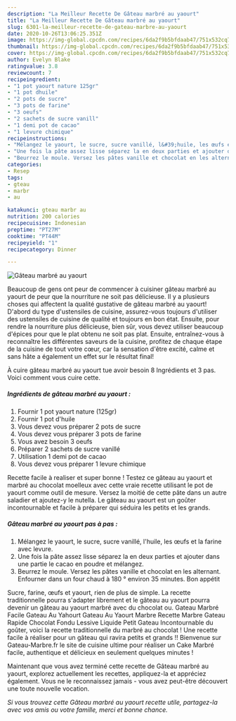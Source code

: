```yaml
---
description: "La Meilleur Recette De Gâteau marbré au yaourt"
title: "La Meilleur Recette De Gâteau marbré au yaourt"
slug: 6301-la-meilleur-recette-de-gateau-marbre-au-yaourt
date: 2020-10-26T13:06:25.351Z
image: https://img-global.cpcdn.com/recipes/6da2f9b5bfdaab47/751x532cq70/gateau-marbre-au-yaourt-photo-principale-de-la-recette.jpg
thumbnail: https://img-global.cpcdn.com/recipes/6da2f9b5bfdaab47/751x532cq70/gateau-marbre-au-yaourt-photo-principale-de-la-recette.jpg
cover: https://img-global.cpcdn.com/recipes/6da2f9b5bfdaab47/751x532cq70/gateau-marbre-au-yaourt-photo-principale-de-la-recette.jpg
author: Evelyn Blake
ratingvalue: 3.8
reviewcount: 7
recipeingredient:
- "1 pot yaourt nature 125gr"
- "1 pot dhuile"
- "2 pots de sucre"
- "3 pots de farine"
- "3 oeufs"
- "2 sachets de sucre vanill"
- "1 demi pot de cacao"
- "1 levure chimique"
recipeinstructions:
- "Mélangez le yaourt, le sucre, sucre vanillé, l&#39;huile, les œufs et la farine avec levure."
- "Une fois la pâte assez lisse séparez la en deux parties et ajouter dans une partie le cacao en poudre et mélangez."
- "Beurrez le moule. Versez les pâtes vanille et chocolat en les alternant. Enfourner dans un four chaud à 180 ° environ 35 minutes. Bon appétit"
categories:
- Resep
tags:
- gteau
- marbr
- au

katakunci: gteau marbr au 
nutrition: 200 calories
recipecuisine: Indonesian
preptime: "PT27M"
cooktime: "PT44M"
recipeyield: "1"
recipecategory: Dinner

---
```



![Gâteau marbré au yaourt](https://img-global.cpcdn.com/recipes/6da2f9b5bfdaab47/751x532cq70/gateau-marbre-au-yaourt-photo-principale-de-la-recette.jpg)

Beaucoup de gens ont peur de commencer à cuisiner gâteau marbré au yaourt de peur que la nourriture ne soit pas délicieuse. Il y a plusieurs choses qui affectent la qualité gustative de gâteau marbré au yaourt! D'abord du type d'ustensiles de cuisine, assurez-vous toujours d'utiliser des ustensiles de cuisine de qualité et toujours en bon état. Ensuite, pour rendre la nourriture plus délicieuse, bien sûr, vous devez utiliser beaucoup d'épices pour que le plat obtenu ne soit pas plat. Ensuite, entraînez-vous à reconnaître les différentes saveurs de la cuisine, profitez de chaque étape de la cuisine de tout votre cœur, car la sensation d'être excité, calme et sans hâte a également un effet sur le résultat final!

<!--inarticleads1-->

À cuire gâteau marbré au yaourt tue avoir besoin 8 Ingrédients et 3 pas. Voici comment vous cuire cette.

##### Ingrédients de gâteau marbré au yaourt :

1. Fournir 1 pot yaourt nature (125gr)
1. Fournir 1 pot d&#39;huile
1. Vous devez vous préparer 2 pots de sucre
1. Vous devez vous préparer 3 pots de farine
1. Vous avez besoin 3 oeufs
1. Préparer 2 sachets de sucre vanillé
1. Utilisation 1 demi pot de cacao
1. Vous devez vous préparer 1 levure chimique


Recette facile à realiser et super bonne ! Testez ce gâteau au yaourt et marbré au chocolat moelleux avec cette vraie recette utilisant le pot de yaourt comme outil de mesure. Versez la moitié de cette pâte dans un autre saladier et ajoutez-y le nutella. Le gâteau au yaourt est un goûter incontournable et facile à préparer qui séduira les petits et les grands. 

<!--inarticleads2-->

##### Gâteau marbré au yaourt pas à pas :

1. Mélangez le yaourt, le sucre, sucre vanillé, l&#39;huile, les œufs et la farine avec levure.
1. Une fois la pâte assez lisse séparez la en deux parties et ajouter dans une partie le cacao en poudre et mélangez.
1. Beurrez le moule. Versez les pâtes vanille et chocolat en les alternant. Enfourner dans un four chaud à 180 ° environ 35 minutes. Bon appétit


Sucre, farine, œufs et yaourt, rien de plus de simple. La recette traditionnelle pourra s&#39;adapter librement et le gâteau au yaourt pourra devenir un gâteau au yaourt marbré avec du chocolat ou. Gateau Marbré Facile Gateau Au Yahourt Gateau Au Yaourt Marbre Recette Marbre Gateau Rapide Chocolat Fondu Lessive Liquide Petit Gateau Incontournable du goûter, voici la recette traditionnelle du marbré au chocolat ! Une recette facile à réaliser pour un gâteau qui ravira petits et grands !! Bienvenue sur Gateau-Marbre.fr le site de cuisine ultime pour réaliser un Cake Marbré facile, authentique et délicieux en seulement quelques minutes ! 

<!--inarticleads1-->

<p>
Maintenant que vous avez terminé cette recette de Gâteau marbré au yaourt, explorez actuellement les recettes, appliquez-la et appréciez également. Vous ne le reconnaissez jamais - vous avez peut-être découvert une toute nouvelle vocation.
</p>

<p>
<i>Si vous trouvez cette Gâteau marbré au yaourt recette utile, partagez-la avec vos amis ou votre famille, merci et bonne chance.</i>
</p>
